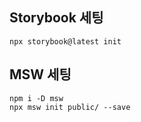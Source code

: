 ## Storybook 세팅

```shell
npx storybook@latest init
```

## MSW 세팅

```shell
npm i -D msw
npx msw init public/ --save
```
